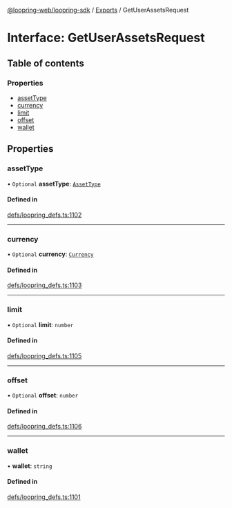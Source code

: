 [@loopring-web/loopring-sdk](../README.md) / [Exports](../modules.md) / GetUserAssetsRequest

# Interface: GetUserAssetsRequest

## Table of contents

### Properties

- [assetType](GetUserAssetsRequest.md#assettype)
- [currency](GetUserAssetsRequest.md#currency)
- [limit](GetUserAssetsRequest.md#limit)
- [offset](GetUserAssetsRequest.md#offset)
- [wallet](GetUserAssetsRequest.md#wallet)

## Properties

### assetType

• `Optional` **assetType**: [`AssetType`](../enums/AssetType.md)

#### Defined in

[defs/loopring_defs.ts:1102](https://github.com/Loopring/loopring_sdk/blob/edf273a/src/defs/loopring_defs.ts#L1102)

___

### currency

• `Optional` **currency**: [`Currency`](../enums/Currency.md)

#### Defined in

[defs/loopring_defs.ts:1103](https://github.com/Loopring/loopring_sdk/blob/edf273a/src/defs/loopring_defs.ts#L1103)

___

### limit

• `Optional` **limit**: `number`

#### Defined in

[defs/loopring_defs.ts:1105](https://github.com/Loopring/loopring_sdk/blob/edf273a/src/defs/loopring_defs.ts#L1105)

___

### offset

• `Optional` **offset**: `number`

#### Defined in

[defs/loopring_defs.ts:1106](https://github.com/Loopring/loopring_sdk/blob/edf273a/src/defs/loopring_defs.ts#L1106)

___

### wallet

• **wallet**: `string`

#### Defined in

[defs/loopring_defs.ts:1101](https://github.com/Loopring/loopring_sdk/blob/edf273a/src/defs/loopring_defs.ts#L1101)
